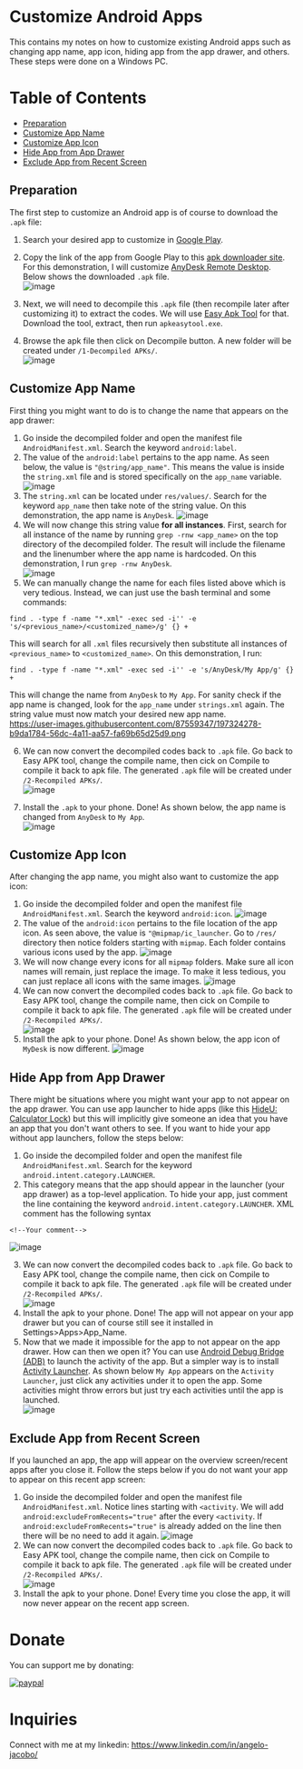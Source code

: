 # Customize Android Apps
This contains my notes on how to customize existing Android apps such as changing app name, app icon, hiding app from the app drawer, and others. These steps were done on a Windows PC. 
# Table of Contents 
- [Preparation](https://github.com/AngeloJacobo/Customize-Android-Apps#preparation)
- [Customize App Name](https://github.com/AngeloJacobo/Customize-Android-Apps#customize-app-name)
- [Customize App Icon](https://github.com/AngeloJacobo/Customize-Android-Apps#customize-app-icon)
- [Hide App from App Drawer](https://github.com/AngeloJacobo/Customize-Android-Apps#hide-app-from-app-drawer)
- [Exclude App from Recent Screen](https://github.com/AngeloJacobo/Customize-Android-Apps#exclude-app-from-recent-screen)

## Preparation
The first step to customize an Android app is of course to download the `.apk` file:
1. Search your desired app to customize in [Google Play](https://play.google.com/store/apps).
2. Copy the link of the app from Google Play to this [apk downloader site](https://apps.evozi.com/apk-downloader/). For this demonstration, I will customize [AnyDesk Remote Desktop](https://play.google.com/store/apps/details?id=com.anydesk.anydeskandroid). Below shows the downloaded `.apk` file.  
![image](https://user-images.githubusercontent.com/87559347/197316309-4b9e9b1a-6dae-426d-9858-1847347e69a2.png)
3. Next, we will need to decompile this `.apk` file (then recompile later after customizing it) to extract the codes. We will use [Easy Apk Tool](https://apk-easy-tool.en.lo4d.com/windows) for that. Download the tool, extract, then run `apkeasytool.exe`.

4. Browse the apk file then click on Decompile button. A new folder will be created under `/1-Decompiled APKs/`.  
![image](https://user-images.githubusercontent.com/87559347/197329777-62e3beb3-badd-445b-969b-895223ae72d8.png)


## Customize App Name
First thing you might want to do is to change the name that appears on the app drawer:
1. Go inside the decompiled folder and open the manifest file `AndroidManifest.xml`. Search the keyword `android:label`. 
2. The value of the `android:label` pertains to the app name. As seen below, the value is `"@string/app_name"`. This means the value is inside the `string.xml` file and is stored specifically on the `app_name` variable.  
![image](https://user-images.githubusercontent.com/87559347/197321872-b199b6ee-14a6-41f5-9680-40b90dd78ec1.png)
3. The `string.xml` can be located under `res/values/`. Search for the keyword `app_name` then take note of the string value. On this demonstration, the app name is `AnyDesk`.
![image](https://user-images.githubusercontent.com/87559347/197323456-7a579e1f-c627-4873-8ce3-768de70116e5.png)  
4. We will now change this string value **for all instances**. First, search for all instance of the name by running `grep -rnw <app_name>` on the top directory of the decompiled folder. The result will include the filename and the linenumber where the app name is hardcoded. On this demonstration, I run `grep -rnw AnyDesk`.  
![image](https://user-images.githubusercontent.com/87559347/197323696-bb39102c-951c-44fb-aed3-4ca047482280.png)   
5. We can manually change the name for each files listed above which is very tedious. Instead, we can just use the bash terminal and some commands:  
```
find . -type f -name "*.xml" -exec sed -i'' -e 's/<previous_name>/<customized_name>/g' {} +
```
This will search for all `.xml` files recursively then substitute all instances of `<previous_name>` to `<customized_name>`. On this demonstration, I run: 
```
find . -type f -name "*.xml" -exec sed -i'' -e 's/AnyDesk/My App/g' {} +
```
This will change the name from `AnyDesk` to `My App`. For sanity check if the app name is changed, look for the `app_name` under `strings.xml` again. The string value must now match your desired new app name.   
https://user-images.githubusercontent.com/87559347/197324278-b9da1784-56dc-4a11-aa57-fa69b65d25d9.png  

6. We can now convert the decompiled codes back to `.apk` file. Go back to Easy APK tool, change the compile name, then cick on Compile to compile it back to apk file. The generated `.apk` file will be created under `/2-Recompiled APKs/`.    
![image](https://user-images.githubusercontent.com/87559347/197329747-74eacbf7-affe-4353-b419-df8397264f2e.png) 

7. Install the `.apk` to your phone. Done! As shown below, the app name is changed from `AnyDesk` to `My App`.  
![image](https://user-images.githubusercontent.com/87559347/197369454-04232906-e660-4763-95ad-47d34400379b.png)


## Customize App Icon
After changing the app name, you might also want to customize the app icon:
1. Go inside the decompiled folder and open the manifest file `AndroidManifest.xml`. Search the keyword `android:icon`. 
![image](https://user-images.githubusercontent.com/87559347/197368442-93dcc4c5-025c-4e4e-83e8-3fe73ba5b421.png)  
2. The value of the `android:icon` pertains to the file location of the app icon. As seen above, the value is `"@mipmap/ic_launcher`. Go to `/res/` directory then notice folders starting with `mipmap`. Each folder contains various icons used by the app. 
![image](https://user-images.githubusercontent.com/87559347/197368558-f21a66a0-2646-4325-9b5f-406b6df8fd67.png)  
3. We will now change every icons for all `mipmap` folders. Make sure all icon names will remain, just replace the image. To make it less tedious, you can just replace all icons with the same images.
![image](https://user-images.githubusercontent.com/87559347/197369204-6b9d6dc8-3d77-41e9-8bf2-40f5c4b75c99.png)
5. We can now convert the decompiled codes back to `.apk` file. Go back to Easy APK tool, change the compile name, then cick on Compile to compile it back to apk file. The generated `.apk` file will be created under `/2-Recompiled APKs/`.  
![image](https://user-images.githubusercontent.com/87559347/197329747-74eacbf7-affe-4353-b419-df8397264f2e.png)
6. Install the apk to your phone. Done! As shown below, the app icon of `MyDesk` is now different.
![image](https://user-images.githubusercontent.com/87559347/197369607-504958d3-8714-4cd8-b086-822e50893121.png)

## Hide App from App Drawer
There might be situations where you might want your app to not appear on the app drawer. You can use app launcher to hide apps (like this [HideU: Calculator Lock](https://play.google.com/store/apps/details?id=com.calculator.hideu&gl=US)) but this will implicitly give someone an idea that you have an app that you don't want others to see. If you want to hide your app without app launchers, follow the steps below:
1. Go inside the decompiled folder and open the manifest file `AndroidManifest.xml`. Search for the keyword `android.intent.category.LAUNCHER`.   
2. This category means that the app should appear in the launcher (your app drawer) as a top-level application. To hide your app, just comment the line containing the keyword `android.intent.category.LAUNCHER`. XML comment has the following syntax
```
<!--Your comment-->
```  
![image](https://user-images.githubusercontent.com/87559347/197370222-ff719c12-d688-40db-9c27-ea5218187fb1.png)

3. We can now convert the decompiled codes back to `.apk` file. Go back to Easy APK tool, change the compile name, then cick on Compile to compile it back to apk file. The generated `.apk` file will be created under `/2-Recompiled APKs/`.  
![image](https://user-images.githubusercontent.com/87559347/197329747-74eacbf7-affe-4353-b419-df8397264f2e.png)
4. Install the apk to your phone. Done! The app will not appear on your app drawer but you can of course still see it installed in Settings>Apps>App_Name.
5. Now that we made it impossible for the app to not appear on the app drawer. How can then we open it? You can use [Android Debug Bridge (ADB)](https://developer.android.com/studio/command-line/adb) to launch the activity of the app. But a simpler way is to install [Activity Launcher](https://play.google.com/store/apps/details?id=de.szalkowski.activitylauncher&gl=US). As shown below `My App` appears on the `Activity Launcher`, just click any activities under it to open the app. Some activities might throw errors but just try each activities until the app is launched.   
![image](https://user-images.githubusercontent.com/87559347/197370836-770058e0-2569-4167-8d52-03328c297870.png)

## Exclude App from Recent Screen
If you launched an app, the app will appear on the overview screen/recent apps after you close it. Follow the steps below if you do not want your app to appear on this recent app screen:
1. Go inside the decompiled folder and open the manifest file `AndroidManifest.xml`. Notice lines starting with `<activity`. We will add `android:excludeFromRecents="true"` after the every `<activity`. If `android:excludeFromRecents="true"` is already added on the line then there will be no need to add it again.
![image](https://user-images.githubusercontent.com/87559347/197371094-bf87bc48-ff5d-4630-ba32-2778c5693af6.png)
2. We can now convert the decompiled codes back to `.apk` file. Go back to Easy APK tool, change the compile name, then cick on Compile to compile it back to apk file. The generated `.apk` file will be created under `/2-Recompiled APKs/`.  
![image](https://user-images.githubusercontent.com/87559347/197329747-74eacbf7-affe-4353-b419-df8397264f2e.png)
3. Install the apk to your phone. Done! Every time you close the app, it will now never appear on the recent app screen.



# Donate   
You can support me by donating:  

[![paypal](https://www.paypalobjects.com/en_US/i/btn/btn_donateCC_LG.gif)](https://www.paypal.com/donate?hosted_button_id=GBJQGJNCJZVRU)


# Inquiries  
Connect with me at my linkedin: https://www.linkedin.com/in/angelo-jacobo/






